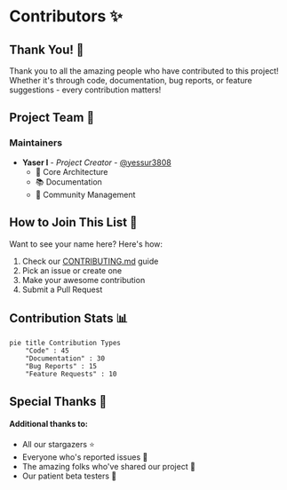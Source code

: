 # Contributors ✨

## Thank You! 🎉

Thank you to all the amazing people who have contributed to this project! Whether it's through code, documentation, bug reports, or feature suggestions - every contribution matters!

## Project Team 👑

### Maintainers
- **Yaser I** - *Project Creator* - [@yessur3808](https://github.com/yessur3808)
  - 🔧 Core Architecture
  - 📚 Documentation
  - 👥 Community Management

<!-- ## Amazing Contributors 🌟

### Code Contributors

| Avatar | Name | GitHub | Contributions |
|--------|------|--------|---------------|
| <img src="https://github.com/contributor1.png" width="50px;"/> | Contributor Name | [@handle](https://github.com/handle) | Feature X, Bug Fixes |
| <img src="https://github.com/contributor2.png" width="50px;"/> | Another Dev | [@dev](https://github.com/dev) | Documentation |

### Feature Contributors 💡

These awesome people have contributed ideas and feature requests:

- [@user1](https://github.com/user1) - Suggested authentication improvement
- [@user2](https://github.com/user2) - Proposed UI enhancement

### Bug Hunters 🐛

Special thanks to these sharp-eyed contributors who helped identify and fix bugs:

- [@debugger1](https://github.com/debugger1)
- [@qatester](https://github.com/qatester)

### Documentation Heroes 📚

Thanks to these folks who helped make our docs awesome:

- [@docwriter](https://github.com/docwriter)
- [@translator](https://github.com/translator)

### Community Support 💪

These amazing people help maintain our community:

- [@moderator1](https://github.com/moderator1) - Forum Moderator
- [@helper2](https://github.com/helper2) - Discord Admin

## Hall of Fame 🏆

### Top Contributors This Month

1. [@superdev](https://github.com/superdev) - 15 PRs merged
2. [@bugslayer](https://github.com/bugslayer) - 10 bugs fixed
3. [@docninja](https://github.com/docninja) - Documentation overhaul -->

## How to Join This List 🤝

Want to see your name here? Here's how:

1. Check our [CONTRIBUTING.md](CONTRIBUTING.md) guide
2. Pick an issue or create one
3. Make your awesome contribution
4. Submit a Pull Request

## Contribution Stats 📊

```mermaid
pie title Contribution Types
    "Code" : 45
    "Documentation" : 30
    "Bug Reports" : 15
    "Feature Requests" : 10
```


## Special Thanks 💖
#### Additional thanks to:

- All our stargazers ⭐
- Everyone who's reported issues 🐛
- The amazing folks who've shared our project 📢
- Our patient beta testers 🧪


